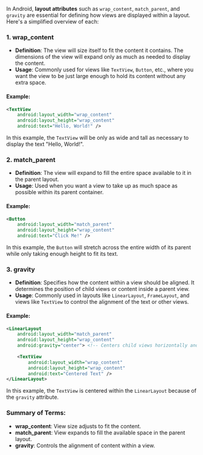 In Android, **layout attributes** such as `wrap_content`, `match_parent`, and `gravity` are essential for defining how views are displayed within a layout. Here's a simplified overview of each:

### 1. **wrap_content**
- **Definition**: The view will size itself to fit the content it contains. The dimensions of the view will expand only as much as needed to display the content.
- **Usage**: Commonly used for views like `TextView`, `Button`, etc., where you want the view to be just large enough to hold its content without any extra space.

#### **Example**:
```xml
<TextView
    android:layout_width="wrap_content"
    android:layout_height="wrap_content"
    android:text="Hello, World!" />
```
In this example, the `TextView` will be only as wide and tall as necessary to display the text "Hello, World!".

### 2. **match_parent**
- **Definition**: The view will expand to fill the entire space available to it in the parent layout.
- **Usage**: Used when you want a view to take up as much space as possible within its parent container.

#### **Example**:
```xml
<Button
    android:layout_width="match_parent"
    android:layout_height="wrap_content"
    android:text="Click Me!" />
```
In this example, the `Button` will stretch across the entire width of its parent while only taking enough height to fit its text.

### 3. **gravity**
- **Definition**: Specifies how the content within a view should be aligned. It determines the position of child views or content inside a parent view.
- **Usage**: Commonly used in layouts like `LinearLayout`, `FrameLayout`, and views like `TextView` to control the alignment of the text or other views.

#### **Example**:
```xml
<LinearLayout
    android:layout_width="match_parent"
    android:layout_height="wrap_content"
    android:gravity="center"> <!-- Centers child views horizontally and vertically -->
    
    <TextView
        android:layout_width="wrap_content"
        android:layout_height="wrap_content"
        android:text="Centered Text" />
</LinearLayout>
```
In this example, the `TextView` is centered within the `LinearLayout` because of the `gravity` attribute.

### **Summary of Terms**:
- **wrap_content**: View size adjusts to fit the content.
- **match_parent**: View expands to fill the available space in the parent layout.
- **gravity**: Controls the alignment of content within a view.

